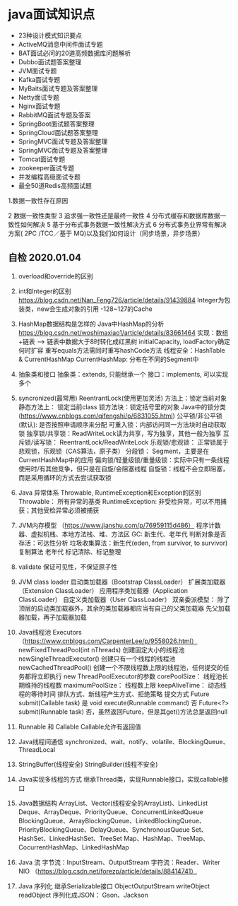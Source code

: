 # java面试知识点

- 23种设计模式知识要点
- ActiveMQ消息中间件面试专题
- BAT面试必问的20道高频数据库问题解析
- Dubbo面试题答案整理
- JVM面试专题
- Kafka面试专题
- MyBaits面试专题及答案整理
- Netty面试专题
- Nginx面试专题
- RabbitMQ面试专题及答案
- SpringBoot面试题答案整理
- SpringCloud面试题答案整理
- SpringMVC面试专题及答案整理
- SpringMVC面试专题及答案整理
- Tomcat面试专题
- zookeeper面试专题
- 并发编程高级面试专题
- 最全50道Redis高频面试题

1.数据一致性存在原因

2 数据一致性类型
3 追求强一致性还是最终一致性
4 分布式缓存和数据库数据一致性如何解决
5 基于分布式事务数据一致性解决方式
6 分布式事务业界常有解决方案( 2PC /TCC／基于 MQ)以及我们如何设计（同步场景，异步场景）

## 自检 2020.01.04

1. overload和override的区别
2. int和Integer的区别
    https://blog.csdn.net/Nan_Feng726/article/details/91439884
    Integer为包装类，new会生成对象的引用
    -128~127的Cache 
3. HashMap数据结构是怎样的
    Java中HashMap的分析 https://blog.csdn.net/woshimaxiao1/article/details/83661464
        实现：数组+链表 --> 链表中数据大于8时转化成红黑树
        initialCapacity, loadFactory确定何时扩容
        重写equals方法需同时重写hashCode方法
        线程安全：HashTable & CurrentHashMap
        CurrentHashMap: 分布在不同的Segment中
4. 抽象类和接口
    抽象类：extends, 只能继承一个
    接口：implements, 可以实现多个
5. syncronized(最常用)  ReentrantLock(使用更加灵活)
    方法上：锁定当前对象
    静态方法上： 锁定当前class
    锁方法块：锁定括号里的对象
    Java中的锁分类 (https://www.cnblogs.com/qifengshi/p/6831055.html)
        公平锁/非公平锁(默认): 是否按照申请顺序来分配
        可重入锁：内部访问同一方法块时自动获取锁
        独享锁/共享锁：ReadWriteLock读为共享，写为独享，其他一般为独享
        互斥锁/读写锁： ReentrantLock/ReadWriteLock
        乐观锁/悲观锁： 正常锁属于悲观锁，乐观锁（CAS算法，原子类）
        分段锁： Segment，主要是在CurrentHashMap中的应用
        偏向锁/轻量级锁/重量级锁：实际中只有一条线程使用时/有其他竞争，但只是在自旋/会阻塞线程
        自旋锁：线程不会立即阻塞，而是采用循环的方式去尝试获取锁
6. Java 异常体系
    Throwable, RuntimeException和Exception的区别
    Throwable： 所有异常的基类
    RuntimeException: 非受检异常，可以不用捕获；其他受检异常必须被捕获
7. JVM内存模型 （https://www.jianshu.com/p/76959115d486）
    程序计数器、虚拟机栈、本地方法栈、堆、方法区
    GC: 新生代、老年代
    判断对象是否存活：可达性分析
    垃圾收集算法：新生代(eden, from survivor, to survivor)复制算法
                    老年代 标记清除、标记整理
8. validate 保证可见性，不保证原子性
9. JVM class loader
    启动类加载器（Bootstrap ClassLoader）
    扩展类加载器（Extension ClassLoader）
    应用程序类加载器（Application ClassLoader）
    自定义类加载器（User ClassLoader）
    双亲委派模型：
      除了顶层的启动类加载器外，其余的类加载器都应当有自己的父类加载器
      先父加载器加载，再子加载器加载
10. Java线程池 Executors （https://www.cnblogs.com/CarpenterLee/p/9558026.html）
    newFixedThreadPool(int nThreads)	创建固定大小的线程池
    newSingleThreadExecutor()	创建只有一个线程的线程池
    newCachedThreadPool()	创建一个不限线程数上限的线程池，任何提交的任务都将立即执行
    new ThreadPoolExecutor的参数
        corePoolSize： 线程池长期维持的线程数
        maximumPoolSize： 线程数上限
        keepAliveTime： 动态线程的等待时间
        排队方式、新线程产生方式、拒绝策略
    提交方式
        Future<T> submit(Callable<T> task)	是
        void execute(Runnable command)	否
        Future<?> submit(Runnable task)	否，虽然返回Future，但是其get()方法总是返回null
11. Runnable 和 Callable
    Callable允许有返回值
12. Java线程间通信
    synchronized、wait、notify、volatile、BlockingQueue、ThreadLocal
13. StringBuffer(线程安全) StringBuilder(线程不安全)
14. Java实现多线程的方式
    继承Thread类，实现Runnable接口，实现callable接口
15. Java数据结构
    ArrayList、Vector(线程安全的ArrayList)、LinkedList
    Deque、ArrayDeque、PriorityQueue、ConcurrentLinkedQueue
    BlockingQueue、ArrayBlockingQueue、LinkedBlockingQueue、PriorityBlockingQueue、DelayQueue、SynchronousQueue 
    Set、HashSet、LinkedHashSet、TreeSet
    Map、HashMap、TreeMap、CocurrentHashMap、LinkedHashMap
16. Java 流
    字节流：InputStream、OutputStream
    字符流：Reader、Writer
    NIO （https://blog.csdn.net/forezp/article/details/88414741）
    
17. Java 序列化
    继承Serializable接口
    ObjectOutputStream writeObject readObject
    序列化成JSON： Gson、Jackson
    

    